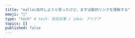 ```yaml
---
title: "malloc自作しようと思ったけど、まずは動的リンクを理解する"
emoji: "💨"
type: "tech" # tech: 技術記事 / idea: アイデア
topics: []
published: false
---
```

